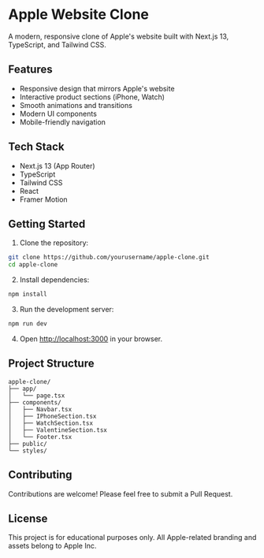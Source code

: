 # Apple Website Clone

A modern, responsive clone of Apple's website built with Next.js 13, TypeScript, and Tailwind CSS.

## Features

- Responsive design that mirrors Apple's website
- Interactive product sections (iPhone, Watch)
- Smooth animations and transitions
- Modern UI components
- Mobile-friendly navigation

## Tech Stack

- Next.js 13 (App Router)
- TypeScript
- Tailwind CSS
- React
- Framer Motion

## Getting Started

1. Clone the repository:

```bash
git clone https://github.com/yourusername/apple-clone.git
cd apple-clone
```

2. Install dependencies:

```bash
npm install
```

3. Run the development server:

```bash
npm run dev
```

4. Open [http://localhost:3000](http://localhost:3000) in your browser.

## Project Structure

```
apple-clone/
├── app/
│   └── page.tsx
├── components/
│   ├── Navbar.tsx
│   ├── IPhoneSection.tsx
│   ├── WatchSection.tsx
│   ├── ValentineSection.tsx
│   └── Footer.tsx
├── public/
└── styles/
```

## Contributing

Contributions are welcome! Please feel free to submit a Pull Request.

## License

This project is for educational purposes only. All Apple-related branding and assets belong to Apple Inc.
